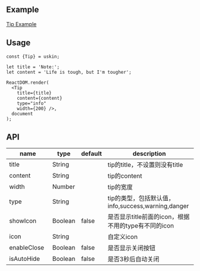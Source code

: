 ## Example
<a href="./tip.html" target="_blank">Tip Example</a>

## Usage
```
const {Tip} = uskin;

let title = 'Note:';
let content = 'Life is tough, but I'm tougher';

ReactDOM.render(
  <Tip
    title={title}
    content={content}
    type="info"
    width={200} />,
  document
);
```

## API
<table>
  <thead>
    <tr>
      <th style="width: 100px;">name</th>
      <th style="width: 50px;">type</th>
      <th style="width: 50px;">default</th>
      <th>description</th>
    </tr>
  </thead>
  <tbody>
    <tr>
      <td>title</td>
      <td>String</td>
      <td></td>
      <td>tip的title，不设置则没有title</td>
    </tr>
    <tr>
      <td>content</td>
      <td>String</td>
      <td></td>
      <td>tip的content</td>
    </tr>
    <tr>
      <td>width</td>
      <td>Number</td>
      <td></td>
      <td>tip的宽度</td>
    </tr>   
    <tr>
      <td>type</td>
      <td>String</td>
      <td></td>
      <td>tip的类型，包括默认值，info,success,warning,danger</td>
    </tr>
    <tr>
      <td>showIcon</td>
      <td>Boolean</td>
      <td>false</td>
      <td>是否显示title前面的icon，根据不用的type有不同的icon</td>
    </tr> 
    <tr>
      <td>icon</td>
      <td>String</td>
      <td></td>
      <td>自定义icon</td>
    </tr> 
    <tr>
      <td>enableClose</td>
      <td>Boolean</td>
      <td>false</td>
      <td>是否显示关闭按钮</td>
    </tr> 
    <tr>
      <td>isAutoHide</td>
      <td>Boolean</td>
      <td>false</td>
      <td>是否3秒后自动关闭</td>
    </tr> 
  </tbody>
</table>
